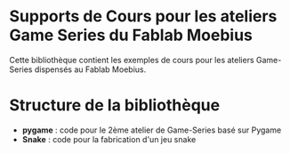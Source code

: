 # Supports de Cours pour les ateliers Game Series du Fablab Moebius

Cette bibliothèque contient les exemples de cours pour les ateliers Game-Series dispensés au Fablab Moebius.

# Structure de la bibliothèque

- **pygame** : code pour le 2ème atelier de Game-Series basé sur Pygame
- **Snake** : code pour la fabrication d'un jeu snake